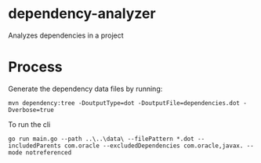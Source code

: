 # dependency-analyzer
Analyzes dependencies in a project

# Process
Generate the dependency data files by running:
```shell
mvn dependency:tree -DoutputType=dot -DoutputFile=dependencies.dot -Dverbose=true
```

To run the cli
```shell
go run main.go --path ..\..\data\ --filePattern *.dot --includedParents com.oracle --excludedDependencies com.oracle,javax. --mode notreferenced
```